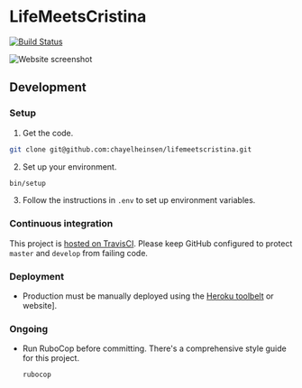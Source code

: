 # LifeMeetsCristina
[![Build Status](https://travis-ci.org/chayelheinsen/lifemeetscristina.svg?branch=master)](https://travis-ci.org/chayelheinsen/lifemeetscristina)

![Website screenshot](./screenshot.png)

## Development

### Setup

1. Get the code.

  ```sh
  git clone git@github.com:chayelheinsen/lifemeetscristina.git
  ```

2. Set up your environment.
  ```sh
  bin/setup
  ```

3. Follow the instructions in `.env` to set up environment variables.

### Continuous integration

This project is [hosted on TravisCI]. Please keep
GitHub configured to protect `master` and `develop` from failing code.

[Hosted on TravisCI]: https://travis-ci.org/chayelheinsen/lifemeetscristina

### Deployment

* Production must be manually deployed using the [Heroku toolbelt](https://devcenter.heroku.com/articles/heroku-cli) or website].

### Ongoing

* Run RuboCop before committing. There's a comprehensive style guide for this project.

  ```
  rubocop
  ```
